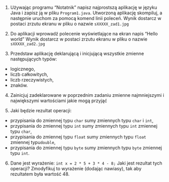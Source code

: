 1. Używając programu “Notatnik” napisz najprostszą aplikację w języku Java i zapisz ją w pliku `Program1.java`. Utworzoną aplikację skompiluj, a następnie uruchom za pomocą komend linii poleceń. Wynik dostarcz w postaci zrzutu ekranu w pliku o nazwie `sXXXXX_zad1.jpg`

2. Do aplikacji wprowadź polecenie wyświetlające na ekran napis “Hello world” Wynik dostarcz w postaci zrzutu ekranu w pliku o nazwie `sXXXXX_zad2.jpg`

3. Przedstaw aplikację deklarującą i inicjującą wszystkie zmienne następujących typów:
* logicznego,
* liczb całkowitych,
* liczb rzeczywistych,
* znaków.

4. Zainicjuj zadeklarowane w poprzednim zadaniu zmienne najmniejszymi i największymi wartościami jakie mogą przyjąć

5. Jaki będzie rezultat operacji:

* przypisania do zmiennej typu `char` sumy zmiennych typu `char` i `int`,
* przypisania do zmiennej typu `int` sumy zmiennych typu `int` zmiennej typu `char`,
* przypisania do zmiennej typu `float` sumy zmiennych typu `float` zmiennej typu`double`,
* przypisania do zmiennej typu `byte` sumy zmiennych typu `byte` zmiennej typu `int`.

6. Dane jest wyrażenie: `int x = 2 * 5 + 3 * 4 - 8;` Jaki jest rezultat tych operacji? Zmodyfikuj to wyrażenie (dodając nawiasy), tak aby rezultatem była wartość 48.